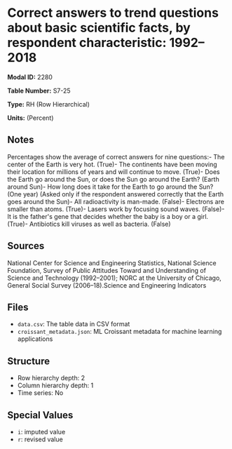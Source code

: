 # Correct answers to trend questions about basic scientific facts, by respondent characteristic: 1992–2018

**Modal ID:** 2280

**Table Number:** S7-25

**Type:** RH (Row Hierarchical)

**Units:** (Percent)

## Notes

Percentages show the average of correct answers for nine questions:- The center of the Earth is very hot. (True)- The continents have been moving their location for millions of years and will continue to move. (True)- Does the Earth go around the Sun, or does the Sun go around the Earth? (Earth around Sun)- How long does it take for the Earth to go around the Sun? (One year) (Asked only if the respondent answered correctly that the Earth goes around the Sun)- All radioactivity is man-made. (False)- Electrons are smaller than atoms. (True)- Lasers work by focusing sound waves. (False)- It is the father's gene that decides whether the baby is a boy or a girl. (True)- Antibiotics kill viruses as well as bacteria. (False)

## Sources

National Center for Science and Engineering Statistics, National Science Foundation, Survey of Public Attitudes Toward and Understanding of Science and Technology (1992–2001); NORC at the University of Chicago, General Social Survey (2006–18).Science and Engineering Indicators

## Files

- `data.csv`: The table data in CSV format
- `croissant_metadata.json`: ML Croissant metadata for machine learning applications

## Structure

- Row hierarchy depth: 2
- Column hierarchy depth: 1
- Time series: No

## Special Values

- `i`: imputed value
- `r`: revised value
